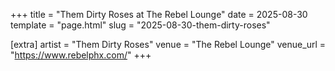 +++
title = "Them Dirty Roses at The Rebel Lounge"
date = 2025-08-30
template = "page.html"
slug = "2025-08-30-them-dirty-roses"

[extra]
artist = "Them Dirty Roses"
venue = "The Rebel Lounge"
venue_url = "https://www.rebelphx.com/"
+++
